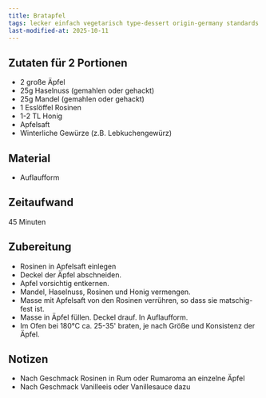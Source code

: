 ```yaml
---
title: Bratapfel
tags: lecker einfach vegetarisch type-dessert origin-germany standards apfel
last-modified-at: 2025-10-11
---
```

## Zutaten für 2 Portionen
 * 2 große Äpfel
 * 25g Haselnuss (gemahlen oder gehackt)
 * 25g Mandel (gemahlen oder gehackt)
 * 1 Esslöffel Rosinen
 * 1-2 TL Honig
 * Apfelsaft
 * Winterliche Gewürze (z.B. Lebkuchengewürz)

## Material
 * Auflaufform
 
## Zeitaufwand
 45 Minuten

## Zubereitung
 * Rosinen in Apfelsaft einlegen
 * Deckel der Äpfel abschneiden.
 * Apfel vorsichtig entkernen.
 * Mandel, Haselnuss, Rosinen und Honig vermengen.
 * Masse mit Apfelsaft von den Rosinen verrühren, so dass sie matschig-fest ist.
 * Masse in Äpfel füllen. Deckel drauf. In Auflaufform.
 * Im Ofen bei 180°C ca. 25-35' braten, je nach Größe und Konsistenz der Äpfel.

## Notizen
* Nach Geschmack Rosinen in Rum oder Rumaroma an einzelne Äpfel
* Nach Geschmack Vanilleeis oder Vanillesauce dazu